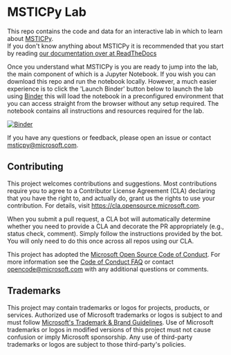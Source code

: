 # MSTICPy Lab

This repo contains the code and data for an interactive lab in which to learn about [MSTICPy](https://github.com/microsoft/msticpy).<br>
If you don't know anything about MSTICPy it is recommended that you start by reading [our documentation over at ReadTheDocs](https://msticpy.readthedocs.io/en/latest/)<br>

Once you understand what MSTICPy is you are ready to jump into the lab, the main component of which is a Jupyter Notebook. If you wish you can download this repo and run the notebook locally. However, a much easier experience is to click the 'Launch Binder' button below to launch the lab using [Binder](https://mybinder.org/) this will load the notebook in a preconfigured environment that you can access straight from the browser without any setup required. The notebook contains all instructions and resources required for the lab.

[![Binder](https://mybinder.org/badge_logo.svg)](https://mybinder.org/v2/gh/microsoft/msticpy-lab/HEAD?filepath=MSTICPy_Lab.ipynb)

If you have any questions or feedback, please open an issue or contact msticpy@microsoft.com.

## Contributing

This project welcomes contributions and suggestions.  Most contributions require you to agree to a
Contributor License Agreement (CLA) declaring that you have the right to, and actually do, grant us
the rights to use your contribution. For details, visit https://cla.opensource.microsoft.com.

When you submit a pull request, a CLA bot will automatically determine whether you need to provide
a CLA and decorate the PR appropriately (e.g., status check, comment). Simply follow the instructions
provided by the bot. You will only need to do this once across all repos using our CLA.

This project has adopted the [Microsoft Open Source Code of Conduct](https://opensource.microsoft.com/codeofconduct/).
For more information see the [Code of Conduct FAQ](https://opensource.microsoft.com/codeofconduct/faq/) or
contact [opencode@microsoft.com](mailto:opencode@microsoft.com) with any additional questions or comments.

## Trademarks

This project may contain trademarks or logos for projects, products, or services. Authorized use of Microsoft 
trademarks or logos is subject to and must follow 
[Microsoft's Trademark & Brand Guidelines](https://www.microsoft.com/en-us/legal/intellectualproperty/trademarks/usage/general).
Use of Microsoft trademarks or logos in modified versions of this project must not cause confusion or imply Microsoft sponsorship.
Any use of third-party trademarks or logos are subject to those third-party's policies.
